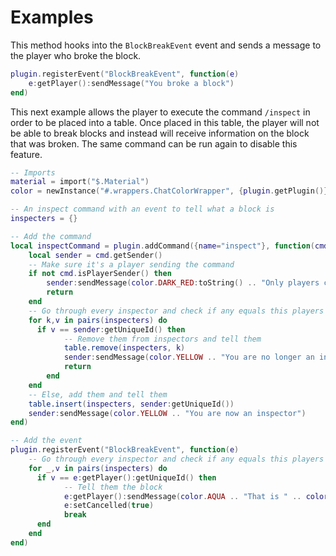 # Examples

This method hooks into the `BlockBreakEvent` event and sends a message to the player who broke the block.
```lua
plugin.registerEvent("BlockBreakEvent", function(e)
    e:getPlayer():sendMessage("You broke a block")
end)
```

This next example allows the player to execute the command `/inspect` in order to be placed into a table. Once placed in this table, the player will not be able to break blocks and instead will receive information on the block that was broken. The same command can be run again to disable this feature.
```lua
-- Imports
material = import("$.Material")
color = newInstance("#.wrappers.ChatColorWrapper", {plugin.getPlugin()})

-- An inspect command with an event to tell what a block is
inspecters = {}

-- Add the command
local inspectCommand = plugin.addCommand({name="inspect"}, function(cmd)
    local sender = cmd.getSender()
    -- Make sure it's a player sending the command
    if not cmd.isPlayerSender() then
        sender:sendMessage(color.DARK_RED:toString() .. "Only players can run this command!")
        return
    end
    -- Go through every inspector and check if any equals this players uuid
    for k,v in pairs(inspecters) do
      if v == sender:getUniqueId() then
            -- Remove them from inspectors and tell them
            table.remove(inspecters, k)
            sender:sendMessage(color.YELLOW .. "You are no longer an inspector")
            return
        end
    end
    -- Else, add them and tell them
    table.insert(inspecters, sender:getUniqueId())
    sender:sendMessage(color.YELLOW .. "You are now an inspector")
end)

-- Add the event
plugin.registerEvent("BlockBreakEvent", function(e)
    -- Go through every inspector and check if any equals this players uuid
    for _,v in pairs(inspecters) do
      if v == e:getPlayer():getUniqueId() then
            -- Tell them the block
            e:getPlayer():sendMessage(color.AQUA .. "That is " .. color.GOLD .. e:getBlock():getType():name())
            e:setCancelled(true)
            break
      end
    end
end)
```
